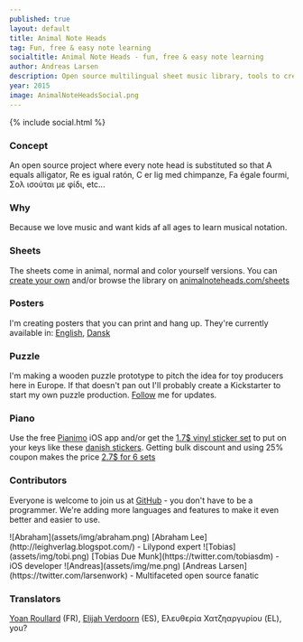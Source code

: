 ```yaml
---
published: true
layout: default
title: Animal Note Heads
tag: Fun, free & easy note learning
socialtitle: Animal Note Heads - fun, free & easy note learning
author: Andreas Larsen
description: Open source multilingual sheet music library, tools to create your own sheet music, iOS app and much more - all free.
year: 2015
image: AnimalNoteHeadsSocial.png
---
```


{% include social.html %}

### Concept
An open source project where every note head is substituted so that A equals alligator, Re es igual ratón, C er lig med chimpanze, Fa égale fourmi, Σολ ισούται με φίδι, etc...

### Why
Because we love music and want kids af all ages to learn musical notation.

### Sheets
The sheets come in animal, normal and color yourself versions. You can [create your own](https://github.com/larsenwork/animalnoteheads/tree/Lilypond) and/or browse the library on [animalnoteheads.com/sheets](/sheets)

### Posters
I'm creating posters that you can print and hang up. They're currently available in:
[English](assets/posters/English.pdf), [Dansk](assets/posters/Dansk.pdf)

### Puzzle
I'm making a wooden puzzle prototype to pitch the idea for toy producers here in Europe. If that doesn't pan out I'll probably create a Kickstarter to start my own puzzle production. [Follow](https://twitter.com/larsenwork) me for updates.

### Piano
Use the free [Pianimo](https://itunes.apple.com/US/app/id995991116?mt=8) iOS app and/or get the [1.7$ vinyl sticker set](http://www.redbubble.com/people/animalnoteheads/shop/) to put on your keys like these [danish stickers](assets/img/stickers.jpg). Getting bulk discount and using 25% coupon makes the price [2.7$ for 6 sets]()

### Contributors
Everyone is welcome to join us at [GitHub](https://github.com/larsenwork/animalnoteheads) - you don't have to be a programmer. We're adding more languages and features to make it even better and easier to use.

<span id="contri">
![Abraham](assets/img/abraham.png) [Abraham Lee](http://leighverlag.blogspot.com/) - Lilypond expert  
![Tobias](assets/img/tobi.png) [Tobias Due Munk](https://twitter.com/tobiasdm) - iOS developer  
![Andreas](assets/img/me.png) [Andreas Larsen](https://twitter.com/larsenwork) - Multifaceted open source fanatic
<!-- Be my [patreon](https://www.patreon.com/larsenwork) -->
</span>

### Translators
[Yoan Roullard](http://yoanroullard.fr) (FR), [Elijah Verdoorn](https://twitter.com/elijahverdoorn) (ES), Ελευθερία Χατζηαργυρίου (EL), you?

<!--
### Affilliates
I'm interested in a company/organisation/foundation that would support the project in turn for e.g. "brought to you by ..." - I'd like to devote more time to the project and possibly make it completely free for everyone to use.-->
